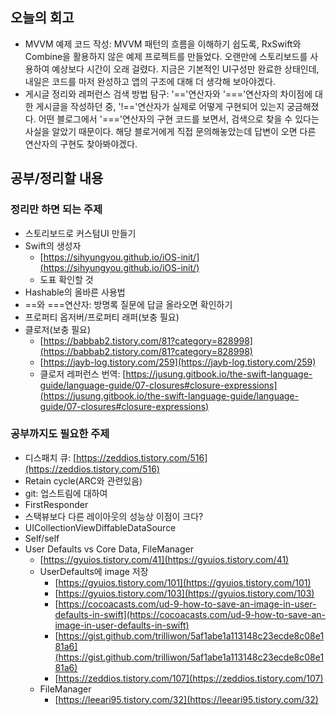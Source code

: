 ## 오늘의 회고
- MVVM 예제 코드 작성: MVVM 패턴의 흐름을 이해하기 쉽도록, RxSwift와 Combine을 활용하지 않은 예제 프로젝트를 만들었다. 오랜만에 스토리보드를 사용하여 예상보다 시간이 오래 걸렸다. 지금은 기본적인 UI구성만 완료한 상태인데, 내일은 코드를 마저 완성하고 앱의 구조에 대해 더 생각해 보아야겠다.
- 게시글 정리와 레퍼런스 검색 방법 탐구: '=='연산자와 '==='연산자의 차이점에 대한 게시글을 작성하던 중, '!=='연산자가 실제로 어떻게 구현되어 있는지 궁금해졌다. 어떤 블로그에서 '==='연산자의 구현 코드를 보면서, 검색으로 찾을 수 있다는 사실을 알았기 때문이다. 해당 블로거에게 직접 문의해놓았는데 답변이 오면 다른 연산자의 구현도 찾아봐야겠다.

## 공부/정리할 내용
### 정리만 하면 되는 주제
- 스토리보드로 커스텀UI 만들기
- Swift의 생성자
    - [https://sihyungyou.github.io/iOS-init/](https://sihyungyou.github.io/iOS-init/)
    - 도표 확인할 것
- Hashable의 올바른 사용법
- ==와 ===연산자: 방명록 질문에 답글 올라오면 확인하기
- 프로퍼티 옵저버/프로퍼티 래퍼(보충 필요)
- 클로저(보충 필요)
    - [https://babbab2.tistory.com/81?category=828998](https://babbab2.tistory.com/81?category=828998)
    - [https://jayb-log.tistory.com/259](https://jayb-log.tistory.com/259)
    - 클로저 레퍼런스 번역: [https://jusung.gitbook.io/the-swift-language-guide/language-guide/07-closures#closure-expressions](https://jusung.gitbook.io/the-swift-language-guide/language-guide/07-closures#closure-expressions)
### 공부까지도 필요한 주제
- 디스패치 큐: [https://zeddios.tistory.com/516](https://zeddios.tistory.com/516)
- Retain cycle(ARC와 관련있음)
- git: 업스트림에 대하여
- FirstResponder
- 스택뷰보다 다른 레이아웃의 성능상 이점이 크다?
- UICollectionViewDiffableDataSource
- Self/self
- User Defaults vs Core Data, FileManager
    - [https://gyuios.tistory.com/41](https://gyuios.tistory.com/41)
    - UserDefaults에 image 저장
        - [https://gyuios.tistory.com/101](https://gyuios.tistory.com/101)
        - [https://gyuios.tistory.com/103](https://gyuios.tistory.com/103)
        - [https://cocoacasts.com/ud-9-how-to-save-an-image-in-user-defaults-in-swift](https://cocoacasts.com/ud-9-how-to-save-an-image-in-user-defaults-in-swift)
        - [https://gist.github.com/trilliwon/5af1abe1a113148c23ecde8c08e181a6](https://gist.github.com/trilliwon/5af1abe1a113148c23ecde8c08e181a6)
        - [https://zeddios.tistory.com/107](https://zeddios.tistory.com/107)
    - FileManager
        - [https://leeari95.tistory.com/32](https://leeari95.tistory.com/32)

